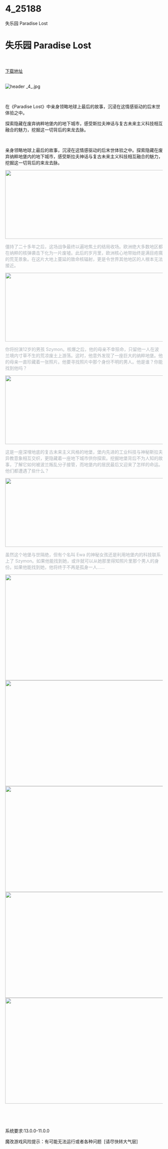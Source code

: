 # 4_25188
失乐园 Paradise Lost
# 失乐园 Paradise Lost
 <br/></br>
[下载地址](https://www.switch520.cc/article/25188 "下载地址")
<br/></br>

<p><img title="header _4_.jpg" src="https://www.switch520.cc/muke_img/2021_12_05_de382411fee99.jpg" alt="header _4_.jpg"></p>
<p>&nbsp;</p>
<p>在《Paradise Lost》中亲身领略地球上最后的故事，沉浸在这情感驱动的后末世体验之中。</p>
<p>探索隐藏在废弃纳粹地堡内的地下城市，感受斯拉夫神话与复古未来主义科技相互融合的魅力，挖掘这一切背后的来龙去脉。</p>
<p>&nbsp;</p>
<p>亲身领略地球上最后的故事，沉浸在这情感驱动的后末世体验之中。探索隐藏在废弃纳粹地堡内的地下城市，感受斯拉夫神话与复古未来主义科技相互融合的魅力，挖掘这一切背后的来龙去脉。</p>
<p><img id="aimg_yUJoK" class="zoom" src="https://media.st.dl.pinyuncloud.com/steam/apps/982720/extras/Paradise_Lost_GIF_WWII_had_no_victor_ZHO.gif?t=1636101721" alt="" width="600" height="219" border="0"></p>
<p><span style="color: #acb2b8;"><span><span style="font-family: &amp;quot;">僵持了二十多年之后，这场战争最终以遍地焦土的结局收场。欧洲绝大多数地区都在纳粹的核弹袭击下化为一片废墟。此后的岁月里，欧洲核心地带始终是满目疮痍的荒芜景象。在这片大地上蔓延的致命核辐射，更是令世界其他地区的人根本无法接近。</span></span></span></p>
<p><img loading="lazy" id="aimg_Avuan" class="zoom" src="https://media.st.dl.pinyuncloud.com/steam/apps/982720/extras/Paradise_Lost_The_last_story_on_Earth_ZHO.gif?t=1636101721" alt="" width="600" height="219" border="0"></p>
<p><span style="color: #acb2b8;"><span><span style="font-family: &amp;quot;">你将扮演12岁的男孩 Szymon。核爆之后，他的母亲不幸殒命，只留他一人在波兰境内寸草不生的荒凉废土上游荡。这时，他意外发现了一座巨大的纳粹地堡。他的母亲一直珍藏着一张照片。他要寻找照片中那个身份不明的男人。他是谁？你能找到他吗？</span></span></span></p>
<p><img loading="lazy" id="aimg_YJKxs" class="zoom" src="https://media.st.dl.pinyuncloud.com/steam/apps/982720/extras/Paradise_Lost_An_abandoned_bunker_ZHO.gif?t=1636101721" alt="" width="600" height="219" border="0"></p>
<p><span style="color: #acb2b8;"><span><span style="font-family: &amp;quot;">这是一座深埋地底的复古未来主义风格的地堡，堡内先进的工业科技与神秘斯拉夫异教意象相互交织，更隐藏着一座地下城市供你探索。挖掘地堡背后不为人知的故事，了解它如何被波兰叛乱分子接管，而地堡内的居民最后又迎来了怎样的命运。他们都遭遇了些什么？</span></span></span></p>
<p><img loading="lazy" id="aimg_IGkFC" class="zoom" src="https://media.st.dl.pinyuncloud.com/steam/apps/982720/extras/Paradise_Lost_Find_Ewa_ZHO.gif?t=1636101721" alt="" width="600" height="219" border="0"></p>
<p><span style="color: #acb2b8;"><span><span style="font-family: &amp;quot;">虽然这个地堡与世隔绝，但有个名叫 Ewa 的神秘女孩还是利用地堡内的科技联系上了 Szymon。如果他能找到她，或许就可以从她那里得知照片里那个男人的身份。如果他能找到她，他将终于不再是孤身一人……</span></span></span></p>
<p><img loading="lazy" id="aimg_WIxGc" class="zoom" src="https://media.st.dl.pinyuncloud.com/steam/apps/982720/ss_16902f15cbfa933d9339b663ce6712bc6dbd953f.1920x1080.jpg" alt="" width="600" height="337" border="0"><br>
<img loading="lazy" id="aimg_pu6F1" class="zoom" src="https://media.st.dl.pinyuncloud.com/steam/apps/982720/ss_76752a860e95b310c326733141830a8084c6e6a5.1920x1080.jpg" alt="" width="600" height="337" border="0"><br>
<img loading="lazy" id="aimg_H1dAA" class="zoom" src="https://media.st.dl.pinyuncloud.com/steam/apps/982720/ss_06fa4c3e9806787e1f107c69682b82228a003735.1920x1080.jpg" alt="" width="600" height="337" border="0"><br>
<img loading="lazy" id="aimg_J41U4" class="zoom" src="https://media.st.dl.pinyuncloud.com/steam/apps/982720/ss_2a7c20cbd82f5bfaf84b9f5be581e4d11512f8d9.1920x1080.jpg" alt="" width="600" height="337" border="0"><br>
<img loading="lazy" id="aimg_dVxdJ" class="zoom" src="https://media.st.dl.pinyuncloud.com/steam/apps/982720/ss_05ed9d42e6cc612fe9859f73ee114f930742468c.1920x1080.jpg" alt="" width="600" height="337" border="0"></p>
<p>&nbsp;</p>
<p>&nbsp;</p>
<p>系统要求:13.0.0-11.0.0</p>
<p>魔改游戏风险提示：有可能无法运行或者各种问题 &nbsp;[请尽快转大气层]</p>



